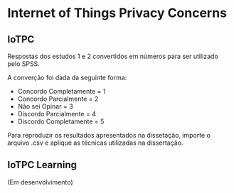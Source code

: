 # Internet of Things Privacy Concerns
## IoTPC

Respostas dos estudos 1 e 2 convertidos em números para ser utilizado pelo SPSS.

A converção foi dada da seguinte forma:

- Concordo Completamente = 1 
- Concordo Parcialmente = 2
- Não sei Opinar = 3
- Discordo Parcialmente = 4 
- Discordo Completamente = 5

Para reproduzir os resultados apresentados na dissetação, importe o arquivo .csv e aplique as técnicas utilizadas na dissertação.

## IoTPC Learning

(Em desenvolvimento)